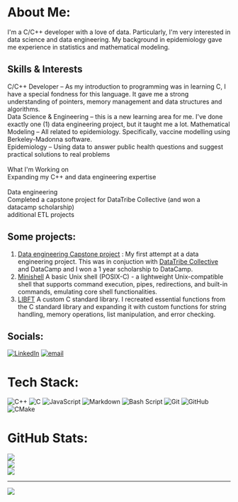 # About Me:
I'm a C/C++ developer with a love of data. Particularly, I'm very interested in data science and data engineering. My background in epidemiology gave me experience in statistics and mathematical modeling. 

## Skills & Interests
C/C++ Developer – As my introduction to programming was in learning C, I have a special fondness for this language. It gave me a strong understanding of pointers, memory management and data structures and algorithms.<br>Data Science & Engineering – this is a new learning area for me. I've done exactly one (1) data engineering project, but it taught me a lot.
Mathematical Modeling – All related to epidemiology. Specifically, vaccine modelling using Berkeley-Madonna software.<br>Epidemiology – Using data to answer public health questions and suggest practical solutions to real problems<br><br>What I'm Working on<br>Expanding my C++ and data engineering expertise<br><br> Data engineering<br> Completed a capstone project for DataTribe Collective (and won a datacamp scholarship) <br> additional ETL projects

##  Some projects:
1. [Data engineering Capstone project](https://github.com/natalie-mein/data-engineering-learnings) : My first attempt at a data engineering project.
   This was in conjuction with [DataTribe Collective](https://github.com/datatribe-collective) and DataCamp and I won a 1 year scholarship to DataCamp.
2. [Minishell](https://github.com/natalie-mein/Minishell) A basic Unix shell (POSIX-C) -  a lightweight Unix-compatible shell that supports command execution, pipes, redirections, and built-in commands, emulating core shell functionalities.
3. [LIBFT](https://github.com/natalie-mein/libft)  A custom C standard library. I recreated essential functions from the C standard library and expanding it with custom functions for string handling, memory operations, list manipulation, and error checking. 

##  Socials:
[![LinkedIn](https://img.shields.io/badge/LinkedIn-%230077B5.svg?logo=linkedin&logoColor=white)](https://linkedin.com/in/www.linkedin.com/in/natalie-meintjes) [![email](https://img.shields.io/badge/Email-D14836?logo=gmail&logoColor=white)](mailto:natalie.mein@gmail.com) 

#  Tech Stack:
![C++](https://img.shields.io/badge/c++-%2300599C.svg?style=for-the-badge&logo=c%2B%2B&logoColor=white) ![C](https://img.shields.io/badge/c-%2300599C.svg?style=for-the-badge&logo=c&logoColor=white) ![JavaScript](https://img.shields.io/badge/javascript-%23323330.svg?style=for-the-badge&logo=javascript&logoColor=%23F7DF1E) ![Markdown](https://img.shields.io/badge/markdown-%23000000.svg?style=for-the-badge&logo=markdown&logoColor=white) ![Bash Script](https://img.shields.io/badge/bash_script-%23121011.svg?style=for-the-badge&logo=gnu-bash&logoColor=white) ![Git](https://img.shields.io/badge/git-%23F05033.svg?style=for-the-badge&logo=git&logoColor=white) ![GitHub](https://img.shields.io/badge/github-%23121011.svg?style=for-the-badge&logo=github&logoColor=white) ![CMake](https://img.shields.io/badge/CMake-%23008FBA.svg?style=for-the-badge&logo=cmake&logoColor=white)
# GitHub Stats:
![](https://github-readme-stats.vercel.app/api?username=natalie-mein&theme=dark&hide_border=false&include_all_commits=false&count_private=false)<br/>
![](https://nirzak-streak-stats.vercel.app/?user=natalie-mein&theme=dark&hide_border=false)<br/>
![](https://github-readme-stats.vercel.app/api/top-langs/?username=natalie-mein&theme=dark&hide_border=false&include_all_commits=false&count_private=false&layout=compact)

---
[![](https://visitcount.itsvg.in/api?id=Arcane-Jill&icon=0&color=0)](https://visitcount.itsvg.in)
